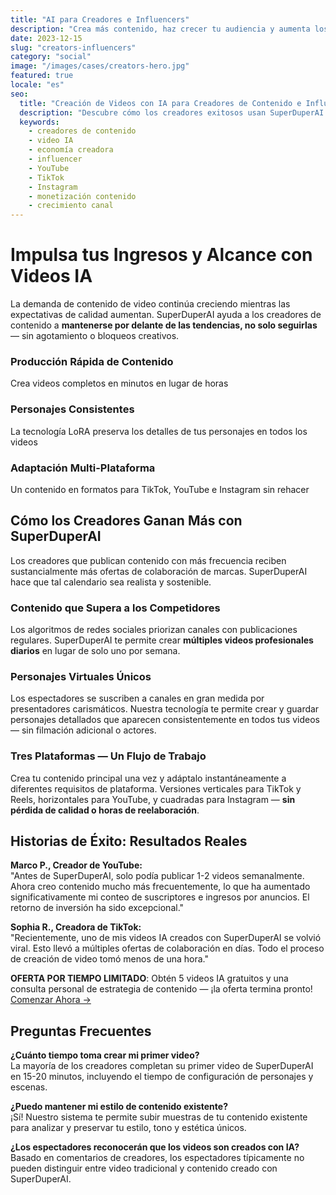 ```yaml
---
title: "AI para Creadores e Influencers"
description: "Crea más contenido, haz crecer tu audiencia y aumenta los ingresos con la creación de videos con IA"
date: 2023-12-15
slug: "creators-influencers"
category: "social"
image: "/images/cases/creators-hero.jpg"
featured: true
locale: "es"
seo:
  title: "Creación de Videos con IA para Creadores de Contenido e Influencers | SuperDuperAI"
  description: "Descubre cómo los creadores exitosos usan SuperDuperAI para producir contenido de calidad más rápido que los competidores. ¡Únete hoy!"
  keywords:
    - creadores de contenido
    - video IA
    - economía creadora
    - influencer
    - YouTube
    - TikTok
    - Instagram
    - monetización contenido
    - crecimiento canal
---
```


# Impulsa tus Ingresos y Alcance con Videos IA

La demanda de contenido de video continúa creciendo mientras las expectativas de calidad aumentan. SuperDuperAI ayuda a los creadores de contenido a **mantenerse por delante de las tendencias, no solo seguirlas** — sin agotamiento o bloqueos creativos.

### Producción Rápida de Contenido

Crea videos completos en minutos en lugar de horas


  ### Personajes Consistentes

La tecnología LoRA preserva los detalles de tus personajes en todos los videos


  ### Adaptación Multi-Plataforma

Un contenido en formatos para TikTok, YouTube e Instagram sin rehacer




## Cómo los Creadores Ganan Más con SuperDuperAI

Los creadores que publican contenido con más frecuencia reciben sustancialmente más ofertas de colaboración de marcas. SuperDuperAI hace que tal calendario sea realista y sostenible.

### Contenido que Supera a los Competidores

Los algoritmos de redes sociales priorizan canales con publicaciones regulares. SuperDuperAI te permite crear **múltiples videos profesionales diarios** en lugar de solo uno por semana.

### Personajes Virtuales Únicos

Los espectadores se suscriben a canales en gran medida por presentadores carismáticos. Nuestra tecnología te permite crear y guardar personajes detallados que aparecen consistentemente en todos tus videos — sin filmación adicional o actores.

### Tres Plataformas — Un Flujo de Trabajo

Crea tu contenido principal una vez y adáptalo instantáneamente a diferentes requisitos de plataforma. Versiones verticales para TikTok y Reels, horizontales para YouTube, y cuadradas para Instagram — **sin pérdida de calidad o horas de reelaboración**.

## Historias de Éxito: Resultados Reales

**Marco P., Creador de YouTube:**  
"Antes de SuperDuperAI, solo podía publicar 1-2 videos semanalmente. Ahora creo contenido mucho más frecuentemente, lo que ha aumentado significativamente mi conteo de suscriptores e ingresos por anuncios. El retorno de inversión ha sido excepcional."

**Sophia R., Creadora de TikTok:**  
"Recientemente, uno de mis videos IA creados con SuperDuperAI se volvió viral. Esto llevó a múltiples ofertas de colaboración en días. Todo el proceso de creación de video tomó menos de una hora."


  **OFERTA POR TIEMPO LIMITADO**: Obtén 5 videos IA gratuitos y una consulta
  personal de estrategia de contenido — ¡la oferta termina pronto! [Comenzar
  Ahora →](#)


## Preguntas Frecuentes

**¿Cuánto tiempo toma crear mi primer video?**  
La mayoría de los creadores completan su primer video de SuperDuperAI en 15-20 minutos, incluyendo el tiempo de configuración de personajes y escenas.

**¿Puedo mantener mi estilo de contenido existente?**  
¡Sí! Nuestro sistema te permite subir muestras de tu contenido existente para analizar y preservar tu estilo, tono y estética únicos.

**¿Los espectadores reconocerán que los videos son creados con IA?**  
Basado en comentarios de creadores, los espectadores típicamente no pueden distinguir entre video tradicional y contenido creado con SuperDuperAI.
